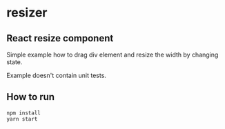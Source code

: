 # resizer
## React resize component

Simple example how to drag div element and resize the width by changing state.

Example doesn't contain unit tests.


## How to run


```
npm install
yarn start
```

